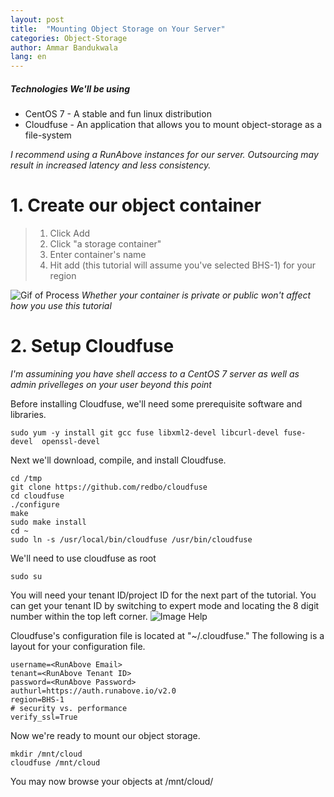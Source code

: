 ```yaml
---
layout: post
title:  "Mounting Object Storage on Your Server"
categories: Object-Storage
author: Ammar Bandukwala
lang: en
---
```

##### Technologies We'll be using
+ CentOS 7 - A stable  and fun linux distribution
+ Cloudfuse - An application that allows you to mount object-storage as a file-system

*I recommend using a RunAbove instances for our server. Outsourcing may result in increased latency and less consistency.*
# 1. Create our object container
> 1. Click Add
> 2. Click "a storage container"
> 3. Enter container's name
> 4. Hit add (this tutorial will assume you've selected BHS-1) for your region

![Gif of Process](https://sk.gy/raw/PosterEel)
*Whether your container is private or public won't affect how you use this tutorial*
# 2. Setup Cloudfuse
*I'm assumining you have shell access to a CentOS 7 server as well as admin privelleges on your user beyond this point*

Before installing Cloudfuse, we'll need some prerequisite software and libraries.
```
sudo yum -y install git gcc fuse libxml2-devel libcurl-devel fuse-devel  openssl-devel
```

Next we'll download, compile, and install Cloudfuse.
```
cd /tmp
git clone https://github.com/redbo/cloudfuse
cd cloudfuse
./configure
make
sudo make install
cd ~
sudo ln -s /usr/local/bin/cloudfuse /usr/bin/cloudfuse
```
We'll need to use cloudfuse as root
```
sudo su
```

You will need your tenant ID/project ID for the next part of the tutorial. You can get your tenant ID by switching to expert mode and locating the 8 digit number within the top left corner.
![Image Help](https://sk.gy/raw/ReloadSaluki)

Cloudfuse's configuration file is located at "~/.cloudfuse." The following is a layout for your configuration file.
```
username=<RunAbove Email>
tenant=<RunAbove Tenant ID>
password=<RunAbove Password>
authurl=https://auth.runabove.io/v2.0
region=BHS-1
# security vs. performance
verify_ssl=True
```

Now we're ready to mount our object storage.

```
mkdir /mnt/cloud
cloudfuse /mnt/cloud
```

You may now browse your objects at /mnt/cloud/

